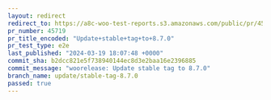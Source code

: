 ```yaml
---
layout: redirect
redirect_to: https://a8c-woo-test-reports.s3.amazonaws.com/public/pr/45719/e2e/index.html
pr_number: 45719
pr_title_encoded: "Update+stable+tag+to+8.7.0"
pr_test_type: e2e
last_published: "2024-03-19 18:07:48 +0000"
commit_sha: b2dcc821e5f738940144ec8d3e2baa16e2396885
commit_message: "woorelease: Update stable tag to 8.7.0"
branch_name: update/stable-tag-8.7.0
passed: true
---
```

